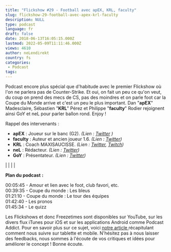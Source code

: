 ```yaml
---
title: "Flickshow #29 - Football avec apEX, KRL, faculty"
slug: flickshow-29-football-avec-apex-krl-faculty
description: NULL
type: podcast
language: fr
draft: false
date: 2018-06-13T16:05:15.000Z
lastmod: 2022-05-09T11:11:46.000Z
views: 4610
author: neLendirekt
country: fs
categories:
 - Podcast
tags:
---
```

Podcast encore plus spécial que d'habitude avec le premier Flickshow où l'on ne parlera pas de Counter-Strike. Et oui, on fait un peu ce qu'on veut, du coup on prend des mecs de CS, pas des moindres et on parle foot car la Coupe du Monde arrive et c'est un peu le plus important. Dan "**apEX**" Madesclaire, Sébastien "**KRL**" Pérez et Philippe "**faculty**" Rodier rejoignent ainsi GoY et neL pour parler ballon rond. Enjoy !

Rappel des intervenants :

* **apEX** : Joueur sur le banc (G2). _(Lien : [Twitter](https://twitter.com/G2apEX) )_
* **faculty** : Auteur et ancien joueur 1.6\. _(Lien : [Twitter](https://twitter.com/faculty07))_
* **KRL** : Coach MAXISAUCISSE. _(Lien : [Twitter](https://twitter.com/KRLcsgo), [Twitch](https://www.twitch.tv/krlann))_
* **neL** : Rédacteur. _(Lien : [Twitter](https://twitter.com/neLendirekt))_
* **GoY** : Présentateur. _(Lien : [Twitter](https://twitter.com/GoY63))_

|  |
|  |

**Plan du podcast** **:**

00:05:45 - Amour et lien avec le foot, club favori, etc.  
00:39:35 - Coupe du monde : Les bleus  
01:21:10 - Coupe du monde : Le tour des équipes  
01:42:40 - Les pronos  
01:45:34 - Le quizz

Les Flickshows et donc Freezetimes sont disponibles sur YouTube, sur les divers flux iTunes pour iOS et sur les applications Android comme Podcast Addict. Pour en savoir plus sur ce sujet, voici [notre article ](https://flickshot.fr/fr/comment-ecouter-le-flickshow-sur-telephone-et-tablette/&59a013864d64e)récapitulant comment nous suivre sur tablette et mobile. N'hésitez pas à nous laisser des feedbacks, nous sommes à l'écoute de vos critiques et idées pour améliorer le concept ! Bonne écoute.
